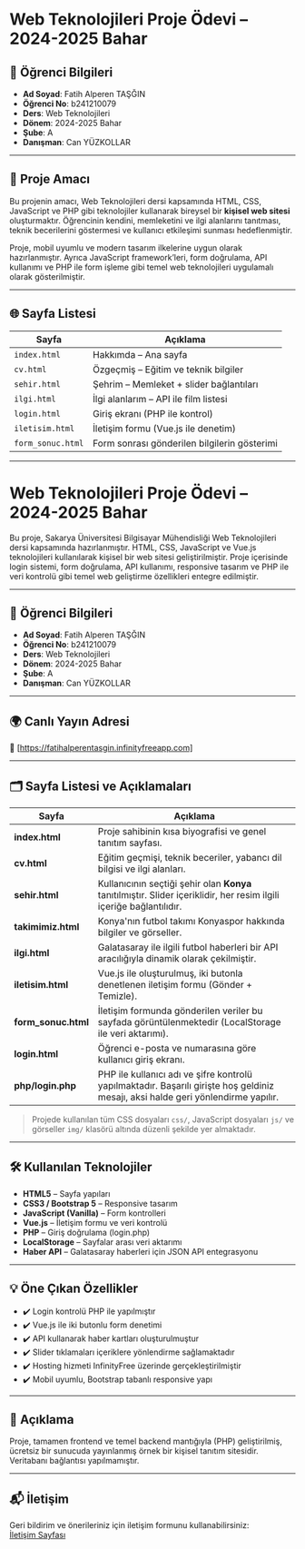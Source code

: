 # Web Teknolojileri Proje Ödevi – 2024-2025 Bahar

## 👤 Öğrenci Bilgileri
- **Ad Soyad**: Fatih Alperen TAŞĞIN
- **Öğrenci No**: b241210079  
- **Ders**: Web Teknolojileri  
- **Dönem**: 2024-2025 Bahar  
- **Şube**: A  
- **Danışman**: Can YÜZKOLLAR

---

## 🎯 Proje Amacı

Bu projenin amacı, Web Teknolojileri dersi kapsamında HTML, CSS, JavaScript ve PHP gibi teknolojiler kullanarak bireysel bir **kişisel web sitesi** oluşturmaktır. Öğrencinin kendini, memleketini ve ilgi alanlarını tanıtması, teknik becerilerini göstermesi ve kullanıcı etkileşimi sunması hedeflenmiştir.  

Proje, mobil uyumlu ve modern tasarım ilkelerine uygun olarak hazırlanmıştır. Ayrıca JavaScript framework’leri, form doğrulama, API kullanımı ve PHP ile form işleme gibi temel web teknolojileri uygulamalı olarak gösterilmiştir.

---

## 🌐 Sayfa Listesi

| Sayfa | Açıklama |
|-------|----------|
| `index.html` | Hakkımda – Ana sayfa |
| `cv.html` | Özgeçmiş – Eğitim ve teknik bilgiler |
| `sehir.html` | Şehrim – Memleket + slider bağlantıları |
| `ilgi.html` | İlgi alanlarım – API ile film listesi |
| `login.html` | Giriş ekranı (PHP ile kontrol) |
| `iletisim.html` | İletişim formu (Vue.js ile denetim) |
| `form_sonuc.html` | Form sonrası gönderilen bilgilerin gösterimi |

---


# Web Teknolojileri Proje Ödevi – 2024-2025 Bahar

Bu proje, Sakarya Üniversitesi Bilgisayar Mühendisliği Web Teknolojileri dersi kapsamında hazırlanmıştır. HTML, CSS, JavaScript ve Vue.js teknolojileri kullanılarak kişisel bir web sitesi geliştirilmiştir. Proje içerisinde login sistemi, form doğrulama, API kullanımı, responsive tasarım ve PHP ile veri kontrolü gibi temel web geliştirme özellikleri entegre edilmiştir.

---

## 👤 Öğrenci Bilgileri
- **Ad Soyad**: Fatih Alperen TAŞĞIN
- **Öğrenci No**: b241210079  
- **Ders**: Web Teknolojileri  
- **Dönem**: 2024-2025 Bahar  
- **Şube**: A  
- **Danışman**: Can YÜZKOLLAR

---

## 🌍 Canlı Yayın Adresi

📎 [https://fatihalperentasgin.infinityfreeapp.com]

---

## 🗂️ Sayfa Listesi ve Açıklamaları

| Sayfa              | Açıklama |
|--------------------|----------|
| **index.html**     | Proje sahibinin kısa biyografisi ve genel tanıtım sayfası.  
| **cv.html**        | Eğitim geçmişi, teknik beceriler, yabancı dil bilgisi ve ilgi alanları.  
| **sehir.html**     | Kullanıcının seçtiği şehir olan **Konya** tanıtılmıştır. Slider   içeriklidir, her resim ilgili içeriğe bağlantılıdır.  
| **takimimiz.html** | Konya'nın futbol takımı Konyaspor hakkında bilgiler ve görseller.  
| **ilgi.html**      | Galatasaray ile ilgili futbol haberleri bir API aracılığıyla dinamik olarak çekilmiştir.  
| **iletisim.html**  | Vue.js ile oluşturulmuş, iki butonla denetlenen iletişim formu (Gönder + Temizle).  
| **form_sonuc.html**     | İletişim formunda gönderilen veriler bu sayfada görüntülenmektedir (LocalStorage ile veri aktarımı).  
| **login.html**     | Öğrenci e-posta ve numarasına göre kullanıcı giriş ekranı.  
| **php/login.php**      | PHP ile kullanıcı adı ve şifre kontrolü yapılmaktadır. Başarılı girişte hoş geldiniz mesajı, aksi halde geri yönlendirme yapılır.

> Projede kullanılan tüm CSS dosyaları `css/`, JavaScript dosyaları `js/` ve görseller `img/` klasörü altında düzenli şekilde yer almaktadır.


---

## 🛠️ Kullanılan Teknolojiler

- **HTML5** – Sayfa yapıları
- **CSS3 / Bootstrap 5** – Responsive tasarım
- **JavaScript (Vanilla)** – Form kontrolleri
- **Vue.js** – İletişim formu ve veri kontrolü
- **PHP** – Giriş doğrulama (login.php)
- **LocalStorage** – Sayfalar arası veri aktarımı
- **Haber API** – Galatasaray haberleri için JSON API entegrasyonu

---

## 💡 Öne Çıkan Özellikler

- ✔️ Login kontrolü PHP ile yapılmıştır  
- ✔️ Vue.js ile iki butonlu form denetimi  
- ✔️ API kullanarak haber kartları oluşturulmuştur  
- ✔️ Slider tıklamaları içeriklere yönlendirme sağlamaktadır  
- ✔️ Hosting hizmeti InfinityFree üzerinde gerçekleştirilmiştir  
- ✔️ Mobil uyumlu, Bootstrap tabanlı responsive yapı

---

## 📝 Açıklama

Proje, tamamen frontend ve temel backend mantığıyla (PHP) geliştirilmiş, ücretsiz bir sunucuda yayınlanmış örnek bir kişisel tanıtım sitesidir. Veritabanı bağlantısı yapılmamıştır.

---

## 📬 İletişim

Geri bildirim ve önerileriniz için iletişim formunu kullanabilirsiniz:  
[İletişim Sayfası](https://fatihalperentasgin.infinityfreeapp.com/iletisim.html)


